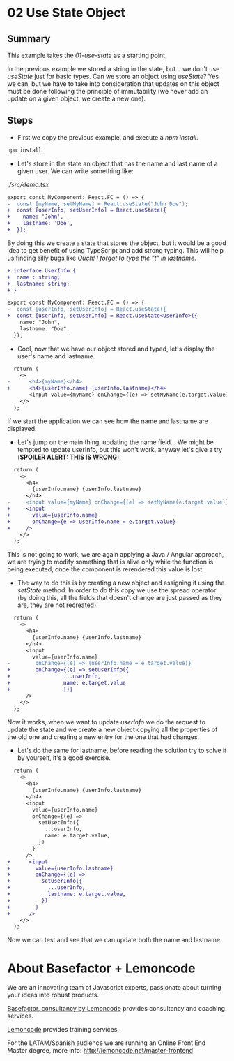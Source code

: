 # 02 Use State Object

## Summary

This example takes the _01-use-state_ as a starting point.

In the previous example we stored a string in the state, but... we don't use _useState_ just for basic types. Can we store an object using
_useState_? Yes we can, but we have to take into consideration that updates on this
object must be done following the principle of immutability (we never
add an update on a given object, we create a new one).

## Steps

- First we copy the previous example, and execute a _npm install_.

```bash
npm install
```

- Let's store in the state an object that has the name
  and last name of a given user. We can write something like:

_./src/demo.tsx_

```diff
export const MyComponent: React.FC = () => {
-  const [myName, setMyName] = React.useState("John Doe");
+  const [userInfo, setUserInfo] = React.useState({
+    name: 'John',
+    lastname: 'Doe',
+  });
```

By doing this we create a state that stores the object, but it would be a good idea to
get benefit of using TypeScript and add strong typing. This will help us finding silly bugs
like _Ouch! I forgot to type the "t" in lastname_.

```diff
+ interface UserInfo {
+  name : string;
+  lastname: string;
+ }

export const MyComponent: React.FC = () => {
-  const [userInfo, setUserInfo] = React.useState({
+  const [userInfo, setUserInfo] = React.useState<UserInfo>({
    name: "John",
    lastname: "Doe",
  });
```

- Cool, now that we have our object stored and typed, let's display the user's name and lastname.

```diff
  return (
    <>
-      <h4>{myName}</h4>
+      <h4>{userInfo.name} {userInfo.lastname}</h4>
       <input value={myName} onChange={(e) => setMyName(e.target.value)} />
    </>
  );
```

If we start the application we can see how the name and lastname are displayed.

- Let's jump on the main thing, updating the name field... We might be tempted to update userInfo, but this won't
  work, anyway let's give a try (**SPOILER ALERT: THIS IS WRONG**):

```diff
  return (
    <>
      <h4>
        {userInfo.name} {userInfo.lastname}
      </h4>
-     <input value={myName} onChange={(e) => setMyName(e.target.value)} />
+     <input
+       value={userInfo.name}
+       onChange={e => userInfo.name = e.target.value}
+     />
    </>
  );
```

This is not going to work, we are again applying a Java / Angular approach,
we are trying to modify something that is alive only while the function is being
executed, once the component is rerendered this value is lost.

- The way to do this is by creating a new object and assigning it using the _setState_
  method. In order to do this copy we use the spread operator (by doing this, all the fields
  that doesn't change are just passed as they are, they are not recreated).

```diff
  return (
    <>
      <h4>
        {userInfo.name} {userInfo.lastname}
      </h4>
      <input
        value={userInfo.name}
-        onChange={(e) => (userInfo.name = e.target.value)}
+        onChange={(e) => setUserInfo({
+                 ...userInfo,
+                 name: e.target.value
+                 })}
      />
    </>
  );
```

Now it works, when we want to update _userInfo_ we do
the request to update the state and we create a new object
copying all the properties of the old one and creating a new
entry for the one that had changes.

- Let's do the same for lastname, before reading the solution
  try to solve it by yourself, it's a good exercise.

```diff
  return (
    <>
      <h4>
        {userInfo.name} {userInfo.lastname}
      </h4>
      <input
        value={userInfo.name}
        onChange={(e) =>
          setUserInfo({
            ...userInfo,
            name: e.target.value,
          })
        }
      />
+      <input
+        value={userInfo.lastname}
+        onChange={(e) =>
+          setUserInfo({
+            ...userInfo,
+            lastname: e.target.value,
+          })
+        }
+      />
    </>
  );
```

Now we can test and see that we can update both the name and lastname.

# About Basefactor + Lemoncode

We are an innovating team of Javascript experts, passionate about turning your ideas into robust products.

[Basefactor, consultancy by Lemoncode](http://www.basefactor.com) provides consultancy and coaching services.

[Lemoncode](http://lemoncode.net/services/en/#en-home) provides training services.

For the LATAM/Spanish audience we are running an Online Front End Master degree, more info: http://lemoncode.net/master-frontend
